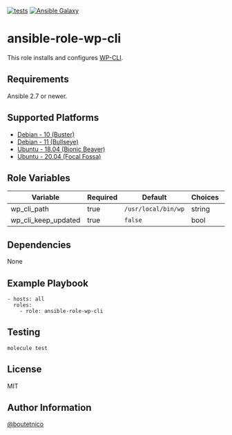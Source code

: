 [![tests](https://github.com/boutetnico/ansible-role-wp-cli/workflows/Test%20ansible%20role/badge.svg)](https://github.com/boutetnico/ansible-role-wp-cli/actions?query=workflow%3A%22Test+ansible+role%22)
[![Ansible Galaxy](https://img.shields.io/badge/galaxy-boutetnico.wp_cli-blue.svg)](https://galaxy.ansible.com/boutetnico/wp_cli)

ansible-role-wp-cli
===================

This role installs and configures [WP-CLI](https://wp-cli.org/).

Requirements
------------

Ansible 2.7 or newer.

Supported Platforms
-------------------

- [Debian - 10 (Buster)](https://wiki.debian.org/DebianBuster)
- [Debian - 11 (Bullseye)](https://wiki.debian.org/DebianBullseye)
- [Ubuntu - 18.04 (Bionic Beaver)](http://releases.ubuntu.com/18.04/)
- [Ubuntu - 20.04 (Focal Fossa)](http://releases.ubuntu.com/20.04/)

Role Variables
--------------

| Variable            | Required | Default             | Choices   | Comments                                 |
|---------------------|----------|---------------------|-----------|------------------------------------------|
| wp_cli_path         | true     | `/usr/local/bin/wp` | string    |                                          |
| wp_cli_keep_updated | true     | `false`             | bool      |                                          |

Dependencies
------------

None

Example Playbook
----------------

    - hosts: all
      roles:
        - role: ansible-role-wp-cli

Testing
-------

    molecule test

License
-------

MIT

Author Information
------------------

[@boutetnico](https://github.com/boutetnico)
